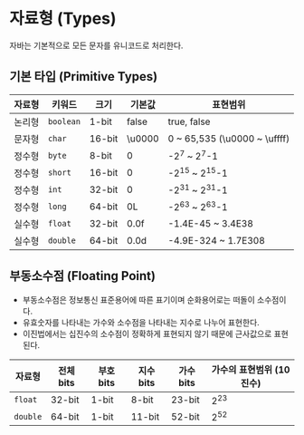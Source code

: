# 자료형 (Types)
자바는 기본적으로 모든 문자를 유니코드로 처리한다.

## 기본 타입 (Primitive Types)
|자료형|키워드|크기|기본값|표현범위|
|---|---|---|---|---|
|논리형|`boolean`|1-bit|false|true, false|
|문자형|`char`|16-bit|\u0000|0 ~ 65,535 (\u0000 ~ \uffff)|
|정수형|`byte`|8-bit|0|-2<sup>7</sup> ~ 2<sup>7</sup>-1|
|정수형|`short`|16-bit|0|-2<sup>15</sup> ~ 2<sup>15</sup>-1|
|정수형|`int`|32-bit|0|-2<sup>31</sup> ~ 2<sup>31</sup>-1|
|정수형|`long`|64-bit|0L|-2<sup>63</sup> ~ 2<sup>63</sup>-1|
|실수형|`float`|32-bit|0.0f|-1.4E-45 ~ 3.4E38|
|실수형|`double`|64-bit|0.0d|-4.9E-324 ~ 1.7E308|

## 부동소수점 (Floating Point)
- 부동소수점은 정보통신 표준용어에 따른 표기이며 순화용어로는 떠돌이 소수점이다.
- 유효숫자를 나타내는 가수와 소수점을 나타내는 지수로 나누어 표현한다.
- 이진법에서는 십진수의 소수점이 정확하게 표현되지 않기 때문에 근사값으로 표현된다.

|자료형|전체 bits|부호 bits|지수 bits|가수 bits|가수의 표현범위 (10진수)|
|---|---|---|---|---|---|
|`float`|32-bit|1-bit|8-bit|23-bit|2<sup>23</sup>|
|`double`|64-bit|1-bit|11-bit|52-bit|2<sup>52</sup>|
